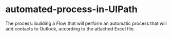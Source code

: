 # automated-process-in-UIPath
The process: building a Flow that will perform an automatic process that will add contacts to Outlook, according to the attached Excel file.
